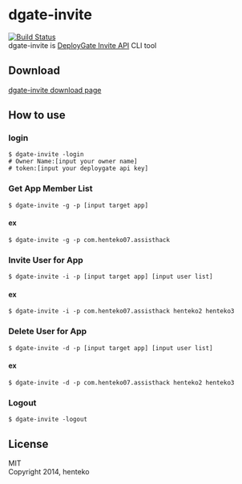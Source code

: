 # dgate-invite

[![Build Status](https://drone.io/github.com/henteko/dgate-invite/status.png)](https://drone.io/github.com/henteko/dgate-invite/latest)  
dgate-invite is [DeployGate Invite API](https://deploygate.com/docs/api) CLI tool

## Download
[dgate-invite download page](https://drone.io/github.com/henteko/dgate-invite/files)

## How to use
### login
```
$ dgate-invite -login
# Owner Name:[input your owner name]
# token:[input your deploygate api key]
```

### Get App Member List
```
$ dgate-invite -g -p [input target app]
```

#### ex
```
$ dgate-invite -g -p com.henteko07.assisthack
```

### Invite User for App
```
$ dgate-invite -i -p [input target app] [input user list]
```

#### ex
```
$ dgate-invite -i -p com.henteko07.assisthack henteko2 henteko3
```

### Delete User for App
```
$ dgate-invite -d -p [input target app] [input user list]
```

#### ex
```
$ dgate-invite -d -p com.henteko07.assisthack henteko2 henteko3
```

### Logout
```
$ dgate-invite -logout
```


## License
MIT  
Copyright 2014, henteko
